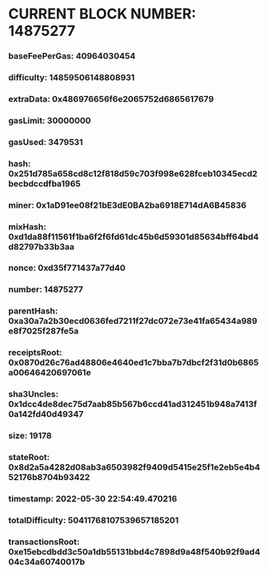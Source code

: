 # CURRENT BLOCK NUMBER: 14875277

### baseFeePerGas: 40964030454
### difficulty: 14859506148808931
### extraData: 0x486976656f6e2065752d6865617679
### gasLimit: 30000000
### gasUsed: 3479531
### hash: 0x251d785a658cd8c12f818d59c703f998e628fceb10345ecd2becbdccdfba1965
### miner: 0x1aD91ee08f21bE3dE0BA2ba6918E714dA6B45836
### mixHash: 0xd1da88f11561f1ba6f2f6fd61dc45b6d59301d85634bff64bd4d82797b33b3aa
### nonce: 0xd35f771437a77d40
### number: 14875277
### parentHash: 0xa30a7a2b30ecd0636fed7211f27dc072e73e41fa65434a989e8f7025f287fe5a
### receiptsRoot: 0x0870d26c76ad48806e4640ed1c7bba7b7dbcf2f31d0b6865a00646420697061e
### sha3Uncles: 0x1dcc4de8dec75d7aab85b567b6ccd41ad312451b948a7413f0a142fd40d49347
### size: 19178
### stateRoot: 0x8d2a5a4282d08ab3a6503982f9409d5415e25f1e2eb5e4b452176b8704b93422
### timestamp: 2022-05-30 22:54:49.470216
### totalDifficulty: 50411768107539657185201
### transactionsRoot: 0xe15ebcdbdd3c50a1db55131bbd4c7898d9a48f540b92f9ad404c34a60740017b
